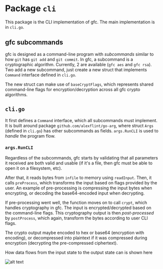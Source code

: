 # Package `cli`
This package is the CLI implementation of gfc. The main implementation is in `cli.go`.
## gfc subcommands
gfc is designed as a command-line program with *subcommands* similar to how `git` has `git add` and `git commit`. In gfc, a subcommand is a cryptographic algorithm. Currently, 2 are available (`gfc aes` and `gfc rsa`). Two add a new subcommand, just create a new struct that implements `Command` interface defined in `cli.go`.

The new struct can make use of `baseCryptFlags`, which represents shared command-line flags for encryption/decryption across all gfc crypto algorithms.

## `cli.go`
It first defines a `Command` interface, which all subcommands must implement. It is built around package `github.com/alexflint/go-arg`, where struct `Args` (defined in `cli.go`) has other subcommands as fields. `args.RunCLI` is used to *handle* the program flow.
### `args.RunCLI`
Regardless of the subcommands, gfc starts by validating that all parameters it received are both valid and usable (if it's a file, then gfc must be able to open it on a filesystem, etc).

After that, it reads bytes from `infile` to memory using `readInput`. Then, it calls `preProcess`, which transforms the input based on flags provided by the user. An example of pre-processing is compressing the input bytes when encrypting, or decoding the base64-encoded input when decrypting.

If pre-processing went well, the function moves on to call `crypt`, which handles cryptography in gfc. The input is encrypted/decrypted based on the command-line flags. This cryptography output is then *post-processed* by `postProcess`, which again, transform the bytes according to user CLI flags.

The crypto output maybe encoded to hex or base64 (encryption with encoding), or decompressed into plaintext if it was compressed during encryption (decrypting the pre-compressed ciphertext).

How data flows from the input state to the output state can is shown here

![alt text](https://github.com/artnoi43/gfc/blob/develop/assets/excalidraw/handle.png?raw=true)